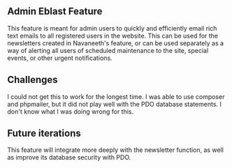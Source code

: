 ## Admin Eblast Feature

This feature is meant for admin users to quickly and efficiently email rich text emails to all registered users in the website. 
This can be used for the newsletters created in Navaneeth's feature, or can be used separately as a way of alerting all users of scheduled maintenance to the site, special events, or other urgent notifications. 

## Challenges

I could not get this to work for the longest time. I was able to use composer and phpmailer, but it did not play well with the PDO database statements. I don't know what I was doing wrong for this. 

## Future iterations

This feature will integrate more deeply with the newsletter function, as well as improve its database security with PDO. 


